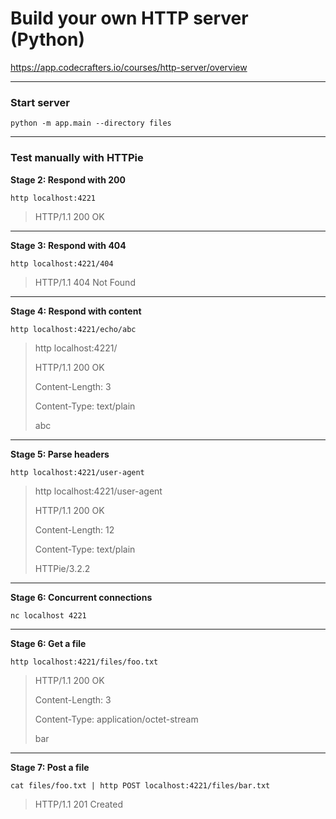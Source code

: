 # Build your own HTTP server (Python)
https://app.codecrafters.io/courses/http-server/overview

---

### Start server

`python -m app.main --directory files`

---

### Test manually with HTTPie 

**Stage 2: Respond with 200**

`http localhost:4221`

> HTTP/1.1 200 OK

---
**Stage 3: Respond with 404**

`http localhost:4221/404`

> HTTP/1.1 404 Not Found

---
**Stage 4: Respond with content**

`http localhost:4221/echo/abc`

> http localhost:4221/
> 
> HTTP/1.1 200 OK
> 
> Content-Length: 3
> 
> Content-Type: text/plain
>
> abc

---
**Stage 5: Parse headers**

`http localhost:4221/user-agent`

> http localhost:4221/user-agent
> 
> HTTP/1.1 200 OK
> 
> Content-Length: 12
> 
> Content-Type: text/plain
>
> HTTPie/3.2.2

---
**Stage 6: Concurrent connections**

`nc localhost 4221`

---
**Stage 6: Get a file**

`http localhost:4221/files/foo.txt`

> HTTP/1.1 200 OK
> 
> Content-Length: 3
> 
> Content-Type: application/octet-stream
>
> bar

---
**Stage 7: Post a file**

`cat files/foo.txt | http POST localhost:4221/files/bar.txt`

> HTTP/1.1 201 Created
